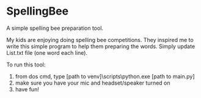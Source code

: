 # SpellingBee
A simple spelling bee preparation tool.

My kids are enjoying doing spelling bee competitions. They inspired me to write this simple program to help them preparing the words. Simply update List.txt file (one word each line).

To run this tool:

1. from dos cmd, type [path to venv]\scripts\python.exe [path to main.py]
2. make sure you have your mic and headset/speaker turned on
3. have fun!
